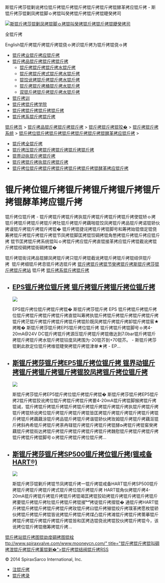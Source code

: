  斯锟斤拷莎锟剿讹拷位锟斤拷锟斤拷锟斤拷锟斤拷锟斤拷锟酵革拷应锟斤拷 - 斯锟斤拷莎锟剿凤拷锟脚ｏ拷锟叫癸拷锟斤拷锟斤拷锟睫癸拷司    

[![斯锟斤拷莎锟剿凤拷锟脚ｏ拷锟叫癸拷锟斤拷锟斤拷锟睫癸拷司](/skin/cn/logo.gif)](/)

全锟斤拷

English锟斤拷锟斤拷锟斤拷锟侥ｏ拷识锟斤拷为锟斤拷锟侥ｏ拷

-   [锟斤拷业锟斤拷应锟斤拷](/cn_applications/index.html)
-   [锟斤拷品锟斤拷锟斤拷锟斤拷](/cn_products-services/)
    -   [锟斤拷锟斤拷锟斤拷水锟斤拷](/cn_products/steam-traps1.html)
    -   [锟斤拷锟斤拷式锟斤拷水锟斤拷](/cn_products/steam-trap-per-mon1.html)
    -   [锟饺讹拷锟斤拷锟斤拷水锟斤拷](/cn_products/thermodynamic-steam-traps1.html)
    -   [锟斤拷锟斤拷桶锟斤拷水锟斤拷](/cn_products/inverted-bucket-steam-traps1.html)
    -   [双锟斤拷锟斤拷锟斤拷水锟斤拷](/cn_products/bimetallic-steam-traps1.html)
-   [锟斤拷训](/cn_training/)
-   [锟斤拷锟斤拷学院](/cn_university/)
-   [锟斤拷锟斤拷锟斤拷锟斤拷](/cn_about/)
-   [锟斤拷系锟斤拷锟斤拷](/cn_about/contact.html)

  

[锟斤拷页](/index.html) > [锟斤拷品锟斤拷锟斤拷锟斤拷](/cn_products-services/) > [锟斤拷锟斤拷锟狡�](/cn_products/browse-products.html) > [锟斤拷锟斤拷系统](/cn_products/control-systems1.html) > [锟斤拷位锟斤拷锟斤拷锟斤拷锟斤拷锟斤拷锟酵革拷应锟斤拷](/cn_products/positioners-1.html) >

-   [锟斤拷全锟斤拷](/cn_products/safety-valves-1.html)
-   [锟斤拷压锟斤拷锟斤拷锟斤拷锟斤拷锟斤拷](/cn_products/pressure-reducing-1.html)
-   [锟界动执锟斤拷锟斤拷](/cn_products/electric-actuators-1.html)
-   [锟斤拷锟斤拷执锟斤拷锟斤拷](/cn_products/pneumatic-actuators-1.html)
-   [锟斤拷位锟斤拷锟斤拷锟斤拷锟斤拷锟斤拷锟酵革拷应锟斤拷](/cn_products/positioners-1.html)

# 锟斤拷位锟斤拷锟斤拷锟斤拷锟斤拷锟斤拷锟酵革拷应锟斤拷

锟斤拷位锟斤拷 - 锟斤拷锟斤拷锟斤拷执锟斤拷锟斤拷锟斤拷锟斤拷使锟矫ｏ拷锟斤拷锟斤拷锟斤拷锟斤拷牡锟斤拷锟斤拷藕啪锟饺凤拷锟斤拷品锟斤拷诺锟轿伙拷谩锟斤拷锟斤拷锟斤拷锟� 锟斤拷锟捷诧拷锟斤拷锟脚号和筹拷始锟借定锟侥筹拷锟斤拷锟斤拷锟斤拷锟节凤拷锟脚匡拷锟饺碉拷锟角憋拷锟斤拷锟斤拷应锟斤拷 锟节匡拷锟斤拷系统锟叫ｏ拷锟斤拷应锟斤拷直锟接革拷应锟斤拷锟截讹拷锟斤拷锟绞碉拷锟街碉拷锟�

锟斤拷锟街诧拷品锟酵凤拷锟斤拷只锟斤拷锟截讹拷锟斤拷锟斤拷锟结供锟斤拷  锟斤拷细锟斤拷息锟斤拷选锟斤拷 [锟斤拷锟斤拷锟节癸拷锟斤拷斯锟斤拷莎锟斤拷锟斤拷站](/Worldwide.html) 锟斤拷 [锟斤拷系锟斤拷锟斤拷](/cn_about/contact.html)

-   ## [EPS锟斤拷位锟斤拷 锟斤拷锟斤拷锟斤拷位锟斤拷](/cn_products/EPS锟斤拷位锟斤拷.html)
    
    [![](/uploads/allimg/150621/1-1506212013270-L.jpg)](/cn_products/EPS锟斤拷位锟斤拷.html)
    
    EPS锟斤拷位锟斤拷锟斤拷锟� 斯锟斤拷莎锟斤拷 EPS 锟斤拷锟斤拷锟斤拷位锟斤拷锟斤拷锟斤拷锟斤拷直锟叫筹拷执锟斤拷锟斤拷锟斤拷锟斤拷锟斤拷锟斤拷茫锟斤拷锟斤拷锟斤拷锟斤拷锟阶既凤拷锟斤拷锟斤拷卸锟斤拷锟窖★拷睢� 斯锟斤拷莎锟斤拷EPS锟斤拷位锟斤拷 锟斤拷锟斤拷锟脚号ｏ拷4-20mA@24V DC锟斤拷锟斤拷源压锟斤拷锟斤拷锟缴达到7.0bar锟斤拷锟斤拷锟斤拷锟斤拷水锟斤拷锟铰度凤拷围为-20锟芥到+70锟芥。 - 斯锟斤拷莎锟剿此款定位锟斤拷维锟睫癸拷锟斤拷锟津单★拷 - EP...
    
-   ## [斯锟斤拷莎锟斤拷EP5锟斤拷位锟斤拷 锟界动锟斤拷锟斤拷锟斤拷锟斤拷锟狡凤拷锟斤拷位锟斤拷](/cn_products/斯锟斤拷莎锟斤拷EP5锟斤拷位锟斤拷.html)
    
    [![](/uploads/allimg/150611/1-1506111005220-L.jpg)](/cn_products/斯锟斤拷莎锟斤拷EP5锟斤拷位锟斤拷.html)
    
    斯锟斤拷莎锟斤拷EP5锟斤拷位锟斤拷锟斤拷锟� 斯锟斤拷莎锟斤拷EP5锟斤拷2锟斤拷锟狡讹拷位锟斤拷锟斤拷锟斤拷要4-20mA锟斤拷锟脚猴拷锟斤拷锟诫，锟斤拷锟斤拷锟斤拷锟斤拷锟斤拷锟斤拷锟斤拷锟斤拷执锟斤拷锟斤拷锟斤拷锟矫讹拷位锟斤拷锟斤拷锟斤拷锟皆匡拷锟斤拷锟斤拷锟斤拷锟斤拷锟斤拷锟斤拷藕藕涂锟斤拷品锟斤拷锟斤拷谐锟轿伙拷玫姆锟斤拷锟斤拷藕沤锟斤拷斜冉希锟斤拷锟斤拷荼冉辖锟斤拷锟斤拷锟斤拷锟酵拷锟斤拷锟窖癸拷藕锟斤拷锟街达拷锟斤拷锟斤拷锟斤拷锟斤拷锟斤拷魏慰锟斤拷锟斤拷锟斤拷锟斤拷锟斤拷锟脚号ｏ拷锟斤拷锟斤拷位锟斤拷...
    
-   ## [斯锟斤拷莎锟斤拷SP500锟斤拷位锟斤拷(锟戒备HART®)](/cn_products/SP500-HART.html)
    
    [![](/uploads/allimg/140808/1-140PR155440-L.jpg)](/cn_products/SP500-HART.html)
    
    斯锟斤拷莎锟剿斤拷锟节凤拷锟斤拷一锟斤拷锟戒备HART锟斤拷SP500锟斤拷锟斤拷锟斤拷锟斤拷式锟斤拷位锟斤拷锟斤拷 HART锟角伙拷锟斤拷4-20mA锟斤拷锟斤拷锟斤拷锟斤拷锟竭匡拷锟狡硷拷锟斤拷锟斤拷锟斤拷锟斤拷要锟斤拷锟斤拷牡锟斤拷锟斤拷锟接︼拷徒锟斤拷摺锟� 通锟斤拷HART锟斤拷锟斤拷锟斤拷锟斤拷锟斤拷玫锟斤拷曰锟斤拷殖锟绞斤拷璞革拷愿枚锟轿伙拷锟斤拷锟斤拷锟皆讹拷锟斤拷锟斤拷煤凸锟斤拷滩锟斤拷锟斤拷薷摹锟斤拷锟斤拷锟斤拷锟斤拷锟斤拷锟皆和匡拷选锟侥讹拷锟狡伙拷锟斤拷锟今，该讹拷位锟斤拷锟缴筹拷锟斤拷...
    

[锟斤拷站锟斤拷图](/sitemap.html "锟斤拷站锟斤拷图")[锟劫度碉拷图](/baidu.xml)[锟絟ttp://www.spiraxvalve.com/www.mooneycn.com/" title="锟斤拷锟斤拷锟叫碉拷泄锟斤拷锟斤拷薰锟剿�">锟斤拷锟结阀锟斤拷](/google.xml)[RSS](/rss.xml)

© 2014 SpiraxSarco International, Inc.

-   [注锟斤拷](/member/index_do.php?fmdo=user&dopost=regnew)
-   [锟斤拷录](/member/login.php)